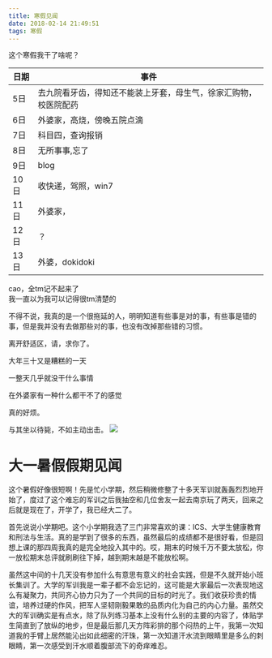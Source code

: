 ```yaml
---
title: 寒假见闻
date: 2018-02-14 21:49:51
tags: 寒假
---
```

这个寒假我干了啥呢？

日期|事件
-|-
5日|去九院看牙齿，得知还不能装上牙套，母生气，徐家汇购物，校医院配药
6日|外婆家，高烧，傍晚五院点滴
7日|科目四，查询报销
8日|无所事事,忘了
9日|blog
10日|收快递，驾照，win7
11日|外婆家，
12日|？
13日|外婆，dokidoki
cao，全tm记不起来了  
我一直以为我可以记得很tm清楚的

不得不说，我真的是一个很拖延的人，明明知道有些事是对的事，有些事是错的事，但是我并没有去做那些对的事，也没有改掉那些错的习惯。

离开舒适区，请，求你了。

大年三十又是糟糕的一天

一整天几乎就没干什么事情

在外婆家有一种什么都干不了的感觉

真的好烦。

与其坐以待毙，不如主动出击。
![](https://upload-images.jianshu.io/upload_images/10268050-37d2e52533535a0c.jpg?imageMogr2/auto-orient/)


# 大一暑假假期见闻
这个暑假好像很短啊！先是忙小学期，然后稍微修整了十多天军训就轰轰烈烈地开始了，度过了这个难忘的军训之后我抽空和几位舍友一起去南京玩了两天，回来之后就是现在了，开学了，我已经大二了。

首先说说小学期吧。这个小学期我选了三门非常喜欢的课：ICS、大学生健康教育和刑法与生活。真的是学到了很多的东西，虽然最后的成绩都不是很好看，但是回想上课的那四周我真的是完全地投入其中的。哎，期末的时候千万不要太放松，你一放松期末总评就刷刷往下掉，越到期末越是不能放松啊。

虽然这中间的十几天没有参加什么有意思有意义的社会实践，但是不久就开始小班长集训了。大学的军训我是一辈子都不会忘记的，这可能是大家最后一次表现地这么有凝聚力，共同齐心协力只为了一个共同的目标的时光了。我们收获珍贵的情谊，培养过硬的作风，把军人坚韧刚毅果敢的品质内化为自己的内心力量。虽然交大的军训确实是有点水，除了队列练习基本上没有什么别的主要的内容了，体贴学生简直到了放纵的地步，但是最后那几天方阵彩排的那个闷热的上午，我第一次知道我的手臂上居然能沁出如此细密的汗珠，第一次知道汗水流到眼睛里是多么的刺眼睛，第一次感受到汗水顺着腹部流下的奇痒难忍。
